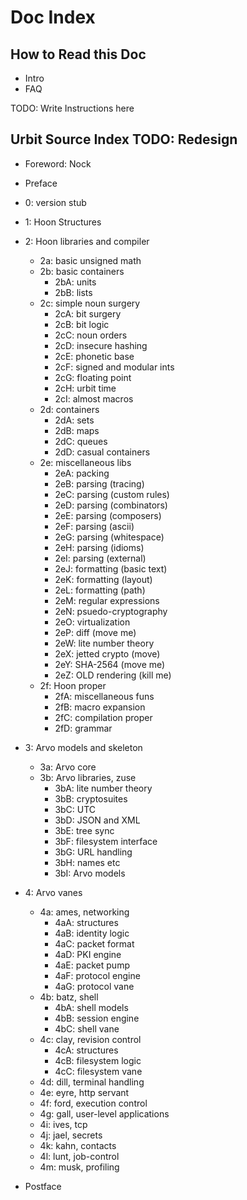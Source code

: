 Doc Index
=========

How to Read this Doc
--------------------


- Intro
- FAQ

TODO: Write Instructions here


Urbit Source Index   TODO: Redesign
------------------

- Foreword: Nock
- Preface
- 0: version stub
- 1: Hoon Structures
- 2: Hoon libraries and compiler
  - 2a: basic unsigned math
  - 2b: basic containers
    - 2bA: units
    - 2bB: lists
  - 2c: simple noun surgery
    - 2cA: bit surgery
    - 2cB: bit logic
    - 2cC: noun orders
    - 2cD: insecure hashing
    - 2cE: phonetic base
    - 2cF: signed and modular ints
    - 2cG: floating point
    - 2cH: urbit time
    - 2cI: almost macros
  - 2d: containers
    - 2dA: sets
    - 2dB: maps
    - 2dC: queues
    - 2dD: casual containers 
  - 2e: miscellaneous libs
    - 2eA: packing
    - 2eB: parsing (tracing)
    - 2eC: parsing (custom rules)
    - 2eD: parsing (combinators)
    - 2eE: parsing (composers)
    - 2eF: parsing (ascii)
    - 2eG: parsing (whitespace)
    - 2eH: parsing (idioms)
    - 2eI: parsing (external)
    - 2eJ: formatting (basic text)
    - 2eK: formatting (layout)
    - 2eL: formatting (path)
    - 2eM: regular expressions
    - 2eN: psuedo-cryptography
    - 2eO: virtualization
    - 2eP: diff (move me)
    - 2eW: lite number theory
    - 2eX: jetted crypto (move)
    - 2eY: SHA-2564 (move me)
    - 2eZ: OLD rendering (kill me)
  - 2f: Hoon proper
    - 2fA: miscellaneous funs
    - 2fB: macro expansion
    - 2fC: compilation proper
    - 2fD: grammar
- 3: Arvo models and skeleton
  - 3a: Arvo core
  - 3b: Arvo libraries, zuse
    - 3bA: lite number theory
    - 3bB: cryptosuites
    - 3bC: UTC
    - 3bD: JSON and XML
    - 3bE: tree sync
    - 3bF: filesystem interface 
    - 3bG: URL handling
    - 3bH: names etc
    - 3bI: Arvo models
- 4: Arvo vanes
  - 4a: ames, networking
    - 4aA: structures
    - 4aB: identity logic
    - 4aC: packet format
    - 4aD: PKI engine
    - 4aE: packet pump
    - 4aF: protocol engine
    - 4aG: protocol vane
  - 4b: batz, shell
    - 4bA: shell models
    - 4bB: session engine
    - 4bC: shell vane
  - 4c: clay, revision control
    - 4cA: structures
    - 4cB: filesystem logic
    - 4cC: filesystem vane
  - 4d: dill, terminal handling
  - 4e: eyre, http servant 
  - 4f: ford, execution control 
  - 4g: gall, user-level applications
  - 4i: ives, tcp 
  - 4j: jael, secrets 
  - 4k: kahn, contacts 
  - 4l: lunt, job-control
  - 4m: musk, profiling

- Postface

